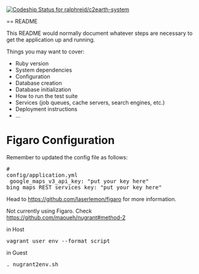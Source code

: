 [ ![Codeship Status for ralphreid/c2earth-system](https://www.codeship.io/projects/83eccdc0-f23e-0131-8cdf-3a452d4b28f8/status)](https://www.codeship.io/projects/27673)

== README

This README would normally document whatever steps are necessary to get the application up and running.

Things you may want to cover:

- Ruby version
- System dependencies
- Configuration
- Database creation
- Database initialization
- How to run the test suite
- Services (job queues, cache servers, search engines, etc.)
- Deployment instructions
- ...

Figaro Configuration
====================

Remember to updated the config file as follows:<pre># config/application.yml<br> google_maps_v3_api_key: "put your key here" bing_maps_REST_services_key: "put your key here"</pre> Head to https://github.com/laserlemon/figaro for more information.

Not currently using Figaro. Check https://github.com/maoueh/nugrant#method-2

in Host<pre>vagrant user env --format script</pre>

in Guest<pre>. nugrant2env.sh</pre>
